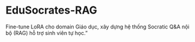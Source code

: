 # EduSocrates-RAG
Fine-tune LoRA cho domain Giáo dục, xây dựng hệ thống Socratic Q&amp;A nội bộ (RAG) hỗ trợ sinh viên tự học.”
